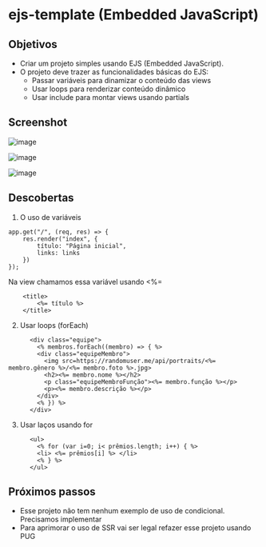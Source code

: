 # ejs-template (Embedded JavaScript)

## Objetivos
- Criar um projeto simples usando EJS (Embedded JavaScript).
- O projeto deve trazer as funcionalidades básicas do EJS:
  - Passar variáveis para dinamizar o conteúdo das views
  - Usar loops para renderizar conteúdo dinâmico
  - Usar include para montar views usando partials

## Screenshot
![image](https://user-images.githubusercontent.com/87048670/232037939-271e3386-1ce4-4849-91f7-61cb86eb866c.png)

![image](https://user-images.githubusercontent.com/87048670/232037995-f98ee0f6-568b-42c0-8150-b12e8c638104.png)

![image](https://user-images.githubusercontent.com/87048670/232038051-347246b5-9de7-44da-ac8a-5aea0506bfa5.png)

## Descobertas
1. O uso de variáveis
~~~
app.get("/", (req, res) => {
    res.render("index", {
        título: "Página inicial",
        links: links
    })
});
~~~
Na view chamamos essa variável usando <%=
~~~
    <title>
        <%= título %>
    </title>
~~~

2. Usar loops (forEach)
~~~
      <div class="equipe">
        <% membros.forEach((membro) => { %>
        <div class="equipeMembro">
          <img src=https://randomuser.me/api/portraits/<%= membro.gênero %>/<%= membro.foto %>.jpg>
          <h2><%= membro.nome %></h2>
          <p class="equipeMembroFunção"><%= membro.função %></p>
          <p><%= membro.descrição %></p>
        </div>
        <% }) %>
      </div>
~~~

3. Usar laços usando for
~~~
      <ul>
        <% for (var i=0; i< prêmios.length; i++) { %>
        <li> <%= prêmios[i] %> </li>
        <% } %>
      </ul>
~~~

## Próximos passos
- Esse projeto não tem nenhum exemplo de uso de condicional. Precisamos implementar
- Para aprimorar o uso de SSR vai ser legal refazer esse projeto usando PUG
